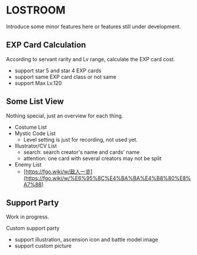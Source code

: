 # LOSTROOM

Introduce some minor features here or features still under development.


## EXP Card Calculation
According to servant rarity and Lv range, calculate the EXP card cost.
- support star 5 and star 4 EXP cards
- support same EXP card class or not same
- support Max Lv.120

## Some List View
Nothing special, just an overview for each thing.
- Costume List
- Mystic Code List
  - Level setting is just for recording, not used yet.
- Illustrator/CV List
  - search: search creator's name and cards' name
  - attention: one card with several creators may not be split
- Enemy List
    - [https://fgo.wiki/w/敌人一览](https://fgo.wiki/w/%E6%95%8C%E4%BA%BA%E4%B8%80%E8%A7%88)

## Support Party
Work in progress.

Custom support party
- support illustration, ascension icon and battle model image
- support custom picture
